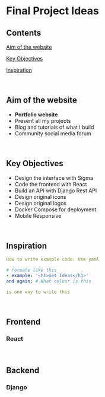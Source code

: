 # Final Project Ideas


## Contents

[Aim of the website](#aim-of-the-website)

[Key Objectives](#key-objectives)

[Inspiration](#inspiration)

<br>

## Aim of the website


- **Portfolio website**
- Present all my projects
- Blog and tutorials of what I build
- Community social media forum

<br>

## Key Objectives


- Design the interface with Sigma
- Code the frontend with React
- Build an API with Django Rest API
- Design original icons
- Design original logos
- Docker Compose for deployment
- Mobile Responsive

<br>

## Inspiration


```yaml
How to write example code. Use yaml

# formate like this
- example: '<h1>Get Ideas</h1>' 
and again: # What colour is this

is one way to write this
```

<br>

## Frontend


### React

<br>

## Backend


### Django


